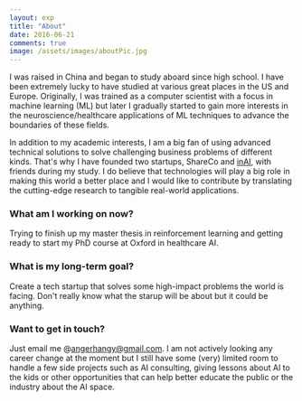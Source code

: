 ```yaml
---
layout: exp
title: "About"
date: 2016-06-21
comments: true
image: /assets/images/aboutPic.jpg
---
```

I was raised in China and began to study aboard since high school. I have been extremely lucky to have studied
at various great places in the US and Europe. Originally, I was trained as a computer scientist with a focus in machine learning (ML) but later I gradually started to gain more interests in the neuroscience/healthcare applications of ML techniques to advance the boundaries of these fields.

In addition to my academic interests, I am a big fan of using advanced technical solutions to solve challenging business
problems of different kinds. That's why I have founded two startups, ShareCo and [inAI](http://www.inai.io), with friends during my study. I do
believe that technologies will play a big role in making this world a better place and I would like to contribute by translating the cutting-edge research to tangible real-world applications.

### What am I working on now?
Trying to finish up my master thesis in reinforcement learning and getting ready to 
start my PhD course at Oxford in healthcare AI.

### What is my long-term goal?
Create a tech startup that solves some high-impact problems the world is facing. Don't really know what the starup will be about but it could be anything.

### Want to get in touch?
Just email me @[angerhangy@gmail.com](mailto:angerhangy@gmail.com). I am not actively looking any career change at the moment but I still have some (very) limited room to handle a few side projects such as AI consulting, giving lessons about AI to the kids or other opportunities that can help better educate the public or the industry about the AI space.
